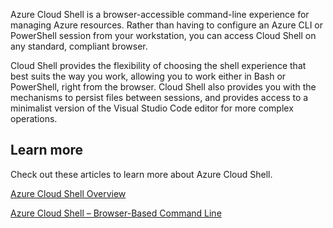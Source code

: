 Azure Cloud Shell is a browser-accessible command-line experience for managing Azure resources. Rather than having to configure an Azure CLI or PowerShell session from your workstation, you can access Cloud Shell on any standard, compliant browser.

Cloud Shell provides the flexibility of choosing the shell experience that best suits the way you work, allowing you to work either in Bash or PowerShell, right from the browser. Cloud Shell also provides you with the mechanisms to persist files between sessions, and provides access to a minimalist version of the Visual Studio Code editor for more complex operations.

## Learn more

Check out these articles to learn more about Azure Cloud Shell.

[Azure Cloud Shell Overview](/azure/cloud-shell/overview)

[Azure Cloud Shell – Browser-Based Command Line](https://azure.microsoft.com/features/cloud-shell/)
